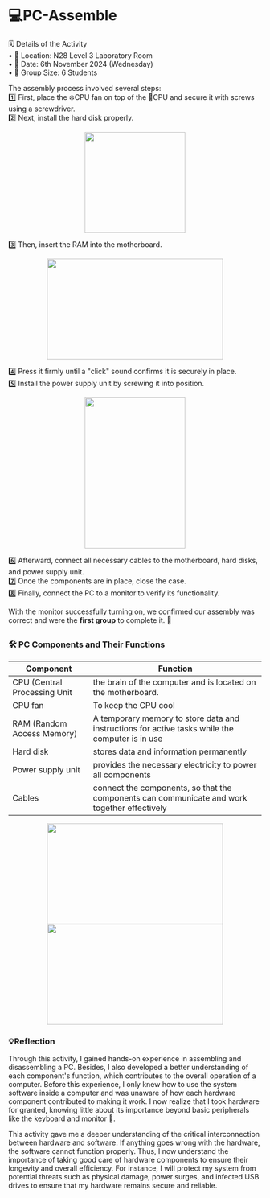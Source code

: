 # 💻PC-Assemble

🗓️ Details of the Activity<br>
• 📍 Location: N28 Level 3 Laboratory Room<br>
• 📅 Date: 6th November 2024 (Wednesday)<br>
• 👥 Group Size: 6 Students


The assembly process involved several steps: <br>
1️⃣ First, place the ❄️CPU fan on top of the 🧠CPU and secure it with screws using a screwdriver.<br> 
2️⃣ Next, install the hard disk properly.   
<p align="center">
  <img src = "https://github.com/user-attachments/assets/0989366a-87b6-4990-8319-6209d4c71abd" width="200" height="200"/>
</p>

3️⃣ Then, insert the RAM into the motherboard.
<p align="center">
<img src = "https://github.com/user-attachments/assets/8afa0491-b463-4ea4-ab02-de2309c10787" width="350" height="200"/>

4️⃣ Press it firmly until a "click" sound confirms it is securely in place. <br>
5️⃣ Install the power supply unit by screwing it into position.
<p align="center">
<img src = "https://github.com/user-attachments/assets/de02c317-11fe-4d84-9fcb-7994e59413cb" width="200" height="300"/>

6️⃣ Afterward, connect all necessary cables to the motherboard, hard disks, and power supply unit. <br>
7️⃣ Once the components are in place, close the case. <br>
8️⃣ Finally, connect the PC to a monitor to verify its functionality.<br>

With the monitor successfully turning on, we confirmed our assembly was correct and were the **first group** to complete it. 🎉

##

<h3>🛠️ PC Components and Their Functions</h3>

|Component | Function|
| ------------- | ------------- |
| CPU (Central Processing Unit  | the brain of the computer and is located on the motherboard.  |
| CPU fan  | To keep the CPU cool  |
| RAM (Random Access Memory)  | A temporary memory to store data and instructions for active tasks while the computer is in use  |
| Hard disk  | stores data and information permanently  |
| Power supply unit  | provides the necessary electricity to power all components |
| Cables  | connect the components, so that the components can communicate and work together effectively  |
<p align="center">
  <img src = "https://github.com/user-attachments/assets/a997c1dd-6b37-4380-8931-d421fd501169" width="350" height="200"/>
  <img src = "https://github.com/user-attachments/assets/ba3d5bc6-68c8-4249-a24c-39a1f7f9ea66" width="350" height="200"/>
</p>

<h3>💡Reflection</h3>

Through this activity, I gained hands-on experience in assembling and disassembling a PC. Besides, I also developed a better understanding of each component's function, which contributes to the overall operation of a computer. Before this experience, I only knew how to use the system software inside a computer and was unaware of how each hardware component contributed to making it work. I now realize that I took hardware for granted, knowing little about its importance beyond basic peripherals like the keyboard and monitor 🤔.

This activity gave me a deeper understanding of the critical interconnection between hardware and software. If anything goes wrong with the hardware, the software cannot function properly. Thus, I now understand the importance of taking good care of hardware components to ensure their longevity and overall efficiency. For instance, I will protect my system from potential threats such as physical damage, power surges, and infected USB drives to ensure that my hardware remains secure and reliable.


